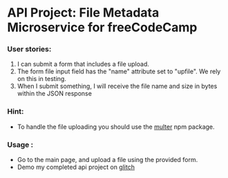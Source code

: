 # API Project: File Metadata Microservice for freeCodeCamp

###    User stories:
1. I can submit a form that includes a file upload.
2. The form file input field  has the "name" attribute set to "upfile". We rely on this in testing.
3. When I submit something, I will receive the file name and size in bytes within the JSON response

### Hint:
* To handle the file uploading you should use the [multer](https://www.npmjs.com/package/multer) npm package.

### Usage :
* Go to the main page, and upload a file using the provided form.
* Demo my completed api project on [glitch](https://coconut-booklet.glitch.me/)
